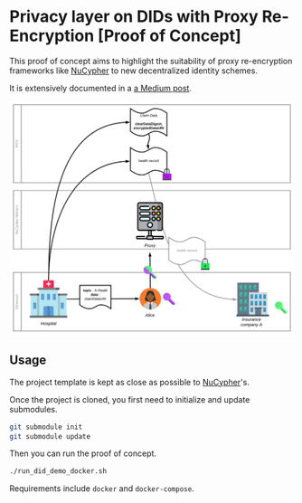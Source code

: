 # Privacy layer on DIDs with Proxy Re-Encryption [Proof of Concept]

This proof of concept aims to highlight the suitability of proxy re-encryption frameworks like [NuCypher](https://www.nucypher.com/) to new decentralized identity schemes.

It is extensively documented in a [a Medium post](https://medium.com/@teamtech/decentralized-identity-granting-privacy-with-proxy-re-encryption-e0bf68ad465c).

![Architecture of the proof of concept](./design.svg)

## Usage

The project template is kept as close as possible to [NuCypher](https://github.com/nucypher/nucypher)'s.

Once the project is cloned, you first need to initialize and update submodules.

```sh
git submodule init
git submodule update
```

Then you can run the proof of concept.

```sh
./run_did_demo_docker.sh
```

Requirements include `docker` and `docker-compose`.